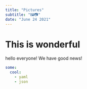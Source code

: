 ```yaml
---
title: "Pictures"
subtitle: "🖼📷"
date: "June 24 2021"
---
```


# This is wonderful

hello everyone! We have good news!

```yaml
some:
  cool:
    - yaml
    - json
```
